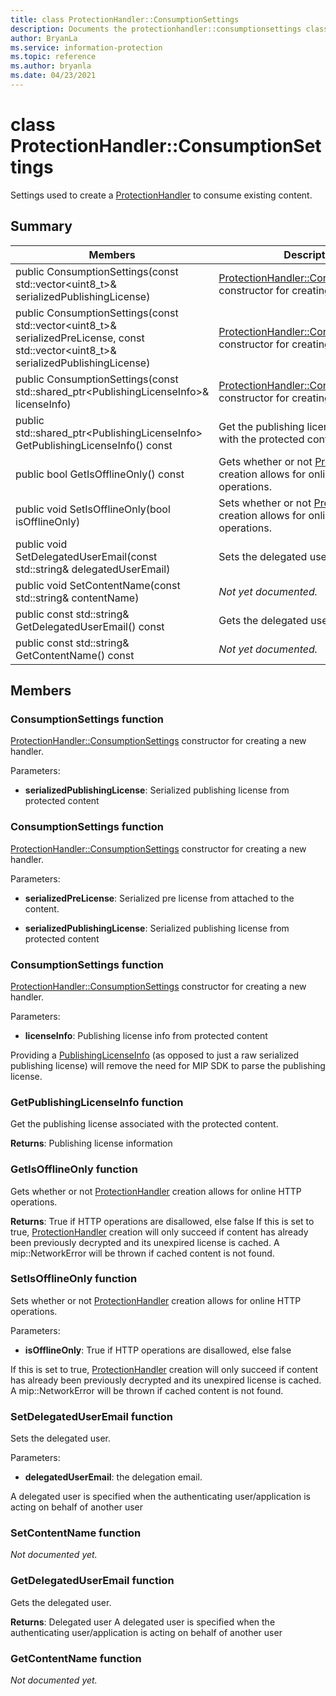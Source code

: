```yaml
---
title: class ProtectionHandler::ConsumptionSettings 
description: Documents the protectionhandler::consumptionsettings class of the Microsoft Information Protection (MIP) SDK.
author: BryanLa
ms.service: information-protection
ms.topic: reference
ms.author: bryanla
ms.date: 04/23/2021
---
```


# class ProtectionHandler::ConsumptionSettings 
Settings used to create a [ProtectionHandler](undefined) to consume existing content.
  
## Summary
 Members                        | Descriptions                                
--------------------------------|---------------------------------------------
public ConsumptionSettings(const std::vector\<uint8_t\>& serializedPublishingLicense)  |  [ProtectionHandler::ConsumptionSettings](undefined) constructor for creating a new handler.
public ConsumptionSettings(const std::vector\<uint8_t\>& serializedPreLicense, const std::vector\<uint8_t\>& serializedPublishingLicense)  |  [ProtectionHandler::ConsumptionSettings](undefined) constructor for creating a new handler.
public ConsumptionSettings(const std::shared_ptr\<PublishingLicenseInfo\>& licenseInfo)  |  [ProtectionHandler::ConsumptionSettings](undefined) constructor for creating a new handler.
public std::shared_ptr\<PublishingLicenseInfo\> GetPublishingLicenseInfo() const  |  Get the publishing license associated with the protected content.
public bool GetIsOfflineOnly() const  |  Gets whether or not [ProtectionHandler](undefined) creation allows for online HTTP operations.
public void SetIsOfflineOnly(bool isOfflineOnly)  |  Sets whether or not [ProtectionHandler](undefined) creation allows for online HTTP operations.
public void SetDelegatedUserEmail(const std::string& delegatedUserEmail)  |  Sets the delegated user.
public void SetContentName(const std::string& contentName)  | _Not yet documented._
public const std::string& GetDelegatedUserEmail() const  |  Gets the delegated user.
public const std::string& GetContentName() const  | _Not yet documented._
  
## Members
  
### ConsumptionSettings function
[ProtectionHandler::ConsumptionSettings](undefined) constructor for creating a new handler.

Parameters:  
* **serializedPublishingLicense**: Serialized publishing license from protected content


  
### ConsumptionSettings function
[ProtectionHandler::ConsumptionSettings](undefined) constructor for creating a new handler.

Parameters:  
* **serializedPreLicense**: Serialized pre license from attached to the content. 


* **serializedPublishingLicense**: Serialized publishing license from protected content


  
### ConsumptionSettings function
[ProtectionHandler::ConsumptionSettings](undefined) constructor for creating a new handler.

Parameters:  
* **licenseInfo**: Publishing license info from protected content


Providing a [PublishingLicenseInfo](undefined) (as opposed to just a raw serialized publishing license) will remove the need for MIP SDK to parse the publishing license.
  
### GetPublishingLicenseInfo function
Get the publishing license associated with the protected content.

  
**Returns**: Publishing license information
  
### GetIsOfflineOnly function
Gets whether or not [ProtectionHandler](undefined) creation allows for online HTTP operations.

  
**Returns**: True if HTTP operations are disallowed, else false
If this is set to true, [ProtectionHandler](undefined) creation will only succeed if content has already been previously decrypted and its unexpired license is cached. A mip::NetworkError will be thrown if cached content is not found.
  
### SetIsOfflineOnly function
Sets whether or not [ProtectionHandler](undefined) creation allows for online HTTP operations.

Parameters:  
* **isOfflineOnly**: True if HTTP operations are disallowed, else false


If this is set to true, [ProtectionHandler](undefined) creation will only succeed if content has already been previously decrypted and its unexpired license is cached. A mip::NetworkError will be thrown if cached content is not found.
  
### SetDelegatedUserEmail function
Sets the delegated user.

Parameters:  
* **delegatedUserEmail**: the delegation email.


A delegated user is specified when the authenticating user/application is acting on behalf of another user
  
### SetContentName function
_Not documented yet._

  
### GetDelegatedUserEmail function
Gets the delegated user.

  
**Returns**: Delegated user
A delegated user is specified when the authenticating user/application is acting on behalf of another user
  
### GetContentName function
_Not documented yet._
